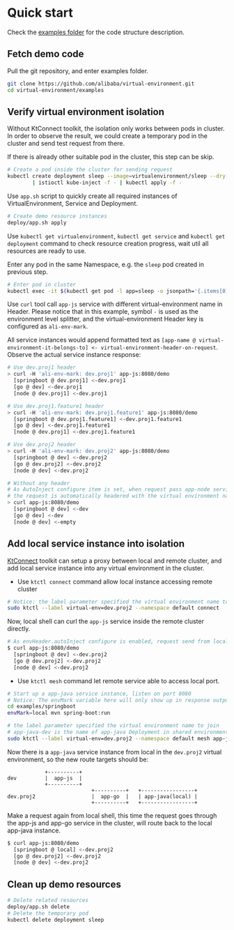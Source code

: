 # Quick start

Check the [examples folder](https://github.com/alibaba/virtual-environment/tree/master/examples) for the code structure description.

## Fetch demo code

Pull the git repository, and enter examples folder.

```bash
git clone https://github.com/alibaba/virtual-environment.git
cd virtual-environment/examples
```

## Verify virtual environment isolation

Without KtConnect toolkit, the isolation only works between pods in cluster. In order to observe the result, we could create a temporary pod in the cluster and send test request from there.

If there is already other suitable pod in the cluster, this step can be skip.

```bash
# Create a pod inside the cluster for sending request
kubectl create deployment sleep --image=virtualenvironment/sleep --dry-run -o yaml \
        | istioctl kube-inject -f - | kubectl apply -f -
```

Use `app.sh` script to quickly create all required instances of VirtualEnvironment, Service and Deployment.

```bash
# Create demo resource instances
deploy/app.sh apply
```

Use `kubectl get virtualenvironment`, `kubectl get service` and `kubectl get deployment` command to check resource creation progress, wait util all resources are ready to use.

Enter any pod in the same Namespace, e.g. the `sleep` pod created in previous step.

```bash
# Enter pod in cluster
kubectl exec -it $(kubectl get pod -l app=sleep -o jsonpath='{.items[0].metadata.name}') /bin/sh
```

Use `curl` tool call `app-js` service with different virtual-environment name in Header. Please notice that in this example, symbol `-` is used as the environment level splitter, and the virtual-environment Header key is configured as `ali-env-mark`.

All service instances would append formatted text as `[app-name @ virtual-environment-it-belongs-to] <- virtual-environment-header-on-request`. Observe the actual service instance response:

```bash
# Use dev.proj1 header
> curl -H 'ali-env-mark: dev.proj1' app-js:8080/demo
  [springboot @ dev.proj1] <-dev.proj1
  [go @ dev] <-dev.proj1
  [node @ dev.proj1] <-dev.proj1

# Use dev.proj1.feature1 header
> curl -H 'ali-env-mark: dev.proj1.feature1' app-js:8080/demo
  [springboot @ dev.proj1.feature1] <-dev.proj1.feature1
  [go @ dev] <-dev.proj1.feature1
  [node @ dev.proj1] <-dev.proj1.feature1

# Use dev.proj2 header
> curl -H 'ali-env-mark: dev.proj2' app-js:8080/demo
  [springboot @ dev] <-dev.proj2
  [go @ dev.proj2] <-dev.proj2
  [node @ dev] <-dev.proj2

# Without any header
# As AutoInject configure item is set, when request pass app-node service,
# the request is automatically headered with the virtual environment name where the Pod is located.
> curl app-js:8080/demo
  [springboot @ dev] <-dev
  [go @ dev] <-dev
  [node @ dev] <-empty
```

## Add local service instance into isolation

[KtConnect](https://github.com/alibaba/kt-connect) toolkit can setup a proxy between local and remote cluster, and add local service instance into any virtual environment in the cluster.

- Use `ktctl connect` command allow local instance accessing remote cluster

```bash
# Notice: the label parameter specified the virtual environment name to join
sudo ktctl --label virtual-env=dev.proj2 --namespace default connect
```

Now, local shell can curl the `app-js` service inside the remote cluster directly.

```bash
# As envHeader.autoInject configure is enabled, request send from local is appended virtual environment header automatically
$ curl app-js:8080/demo
  [springboot @ dev] <-dev.proj2
  [go @ dev.proj2] <-dev.proj2
  [node @ dev] <-dev.proj2
```

- Use `ktctl mesh` command let remote service able to access local port.

```bash
# Start up a app-java service instance, listen on port 8080
# Notice: The envMark variable here will only show up in response output, and has nothing to do with actual routing control
cd examples/springboot
envMark=local mvn spring-boot:run

# the label parameter specified the virtual environment name to join
# app-java-dev is the name of app-java Deployment in shared environment
sudo ktctl --label virtual-env=dev.proj2 --namespace default mesh app-java-dev --expose 8080
```

Now there is a `app-java` service instance from local in the `dev.proj2` virtual environment, so the new route targets should be:


```
            +----------+
dev         |  app-js  |
            +----------+
                           +----------+   +-----------------+
dev.proj2                  |  app-go  |   | app-java(local) |
                           +----------+   +-----------------+
```

Make a request again from local shell, this time the request goes through the app-js and app-go service in the cluster, will route back to the local app-java instance.

```bash
$ curl app-js:8080/demo
  [springboot @ local] <-dev.proj2
  [go @ dev.proj2] <-dev.proj2
  [node @ dev] <-dev.proj2
```

## Clean up demo resources

```bash
# Delete related resources
deploy/app.sh delete
# Delete the temporary pod
kubectl delete deployment sleep
```
